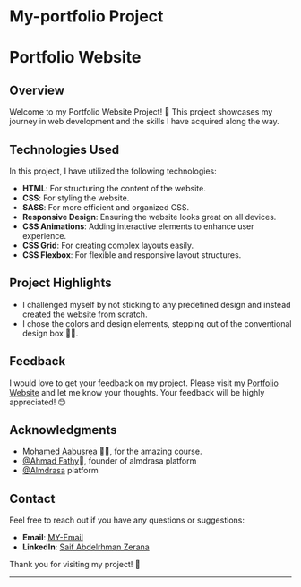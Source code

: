 ﻿# My-portfolio Project
# Portfolio Website 

## Overview
Welcome to my Portfolio Website Project! 🎉 This project showcases my journey in web development and the skills I have acquired along the way. 

## Technologies Used
In this project, I have utilized the following technologies:
- **HTML**: For structuring the content of the website.
- **CSS**: For styling the website.
- **SASS**: For more efficient and organized CSS.
- **Responsive Design**: Ensuring the website looks great on all devices.
- **CSS Animations**: Adding interactive elements to enhance user experience.
- **CSS Grid**: For creating complex layouts easily.
- **CSS Flexbox**: For flexible and responsive layout structures.

## Project Highlights
- I challenged myself by not sticking to any predefined design and instead created the website from scratch.
- I chose the colors and design elements, stepping out of the conventional design box 🎨✨.

## Feedback
I would love to get your feedback on my project. Please visit my [Portfolio Website](https://saif-zerana.github.io/My-portfolio/) and let me know your thoughts. Your feedback will be highly appreciated! 😊

## Acknowledgments
- [ Mohamed Aabusrea](https://github.com/mohamedabusrea)  👨‍💻, for the amazing course.
- [@Ahmad Fathy](https://github.com/afkhalid)🌟, founder of almdrasa platform
-  [@Almdrasa](https://github.com/Almdrasa) platform

## Contact
Feel free to reach out if you have any questions or suggestions:
- **Email**: [MY-Email](mailto:saifzerana@gmail.com)
- **LinkedIn**: [Saif Abdelrhman Zerana](https://www.linkedin.com/in/saif-zerana/)

Thank you for visiting my project! 🚀

---
